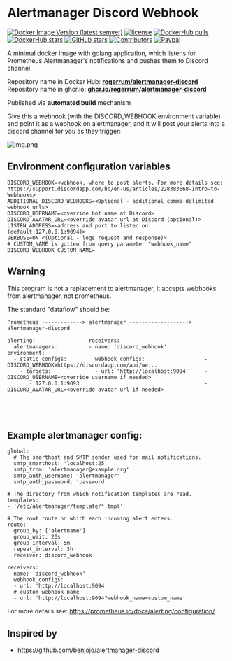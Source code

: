 Alertmanager Discord Webhook
========

[![Docker Image Version (latest semver)](https://img.shields.io/docker/v/rogerrum/alertmanager-discord)](https://hub.docker.com/r/rogerrum/alertmanager-discord/tags)
[![license](https://img.shields.io/github/license/rogerrum/alertmanager-discord)](https://github.com/rogerrum/alertmanager-discord/blob/main/LICENSE)
[![DockerHub pulls](https://img.shields.io/docker/pulls/rogerrum/alertmanager-discord.svg)](https://hub.docker.com/r/rogerrum/alertmanager-discord/)
[![DockerHub stars](https://img.shields.io/docker/stars/rogerrum/alertmanager-discord.svg)](https://hub.docker.com/r/rogerrum/alertmanager-discord/)
[![GitHub stars](https://img.shields.io/github/stars/rogerrum/alertmanager-discord.svg)](https://github.com/rogerrum/alertmanager-discord)
[![Contributors](https://img.shields.io/github/contributors/rogerrum/alertmanager-discord.svg)](https://github.com/rogerrum/alertmanager-discord/graphs/contributors)
[![Paypal](https://img.shields.io/badge/donate-paypal-00457c.svg?logo=paypal)](https://www.paypal.com/donate/?business=CRVGAN4YGG9KL&no_recurring=0&item_name=rogerrum&currency_code=USD)




A minimal docker image with golang application, which listens for Prometheus Alertmanager's notifications and pushes them to Discord channel.

Repository name in Docker Hub: **[rogerrum/alertmanager-discord](https://hub.docker.com/r/rogerrum/alertmanager-discord/)**  
Repository name in ghcr.io: **[ghcr.io/rogerrum/alertmanager-discord](https://ghcr.io/rogerrum/alertmanager-discord)**

Published via **automated build** mechanism  


Give this a webhook (with the DISCORD_WEBHOOK environment variable) and point it as a webhook on alertmanager, and it will post your alerts into a discord channel for you as they trigger:

![img.png](https://raw.githubusercontent.com/rogerrum/alertmanager-discord/main/.github/demo-img.png)

## Environment configuration variables
```properties
DISCORD_WEBHOOK=<webhook, where to post alerts. For more details see: https://support.discordapp.com/hc/en-us/articles/228383668-Intro-to-Webhooks>
ADDITIONAL_DISCORD_WEBHOOKS=<Optional - additional comma-delimited webhook urls>
DISCORD_USERNAME=<override bot name at Discord>
DISCORD_AVATAR_URL=<override avatar url at Discord (optional)>
LISTEN_ADDRESS=<address and port to listen on (default:127.0.0.1:9094)>
VERBOSE=ON <(Optional - logs request and response)>
# CUSTOM_NAME is gotten from query parameter "webhook_name"
DISCORD_WEBHOOK_CUSTOM_NAME=
```

## Warning

This program is not a replacement to alertmanager, it accepts webhooks from alertmanager, not prometheus.

The standard "dataflow" should be:

```
Prometheus -------------> alertmanager -------------------> alertmanager-discord

alerting:                 receivers:                         
  alertmanagers:          - name: 'discord_webhook'         environment:
  - static_configs:         webhook_configs:                   - DISCORD_WEBHOOK=https://discordapp.com/api/we...
    - targets:              - url: 'http://localhost:9094'     - DISCORD_USERNAME=<override username if needed>
       - 127.0.0.1:9093                                        - DISCORD_AVATAR_URL=<override avatar url if needed>





```

## Example alertmanager config:

```
global:
  # The smarthost and SMTP sender used for mail notifications.
  smtp_smarthost: 'localhost:25'
  smtp_from: 'alertmanager@example.org'
  smtp_auth_username: 'alertmanager'
  smtp_auth_password: 'password'

# The directory from which notification templates are read.
templates: 
- '/etc/alertmanager/template/*.tmpl'

# The root route on which each incoming alert enters.
route:
  group_by: ['alertname']
  group_wait: 20s
  group_interval: 5m
  repeat_interval: 3h 
  receiver: discord_webhook

receivers:
- name: 'discord_webhook'
  webhook_configs:
  - url: 'http://localhost:9094'
  # custom webhook name
  - url: 'http://localhost:9094?webhook_name=custom_name'
```

For more details see: https://prometheus.io/docs/alerting/configuration/  


## Inspired by
* https://github.com/benjojo/alertmanager-discord
